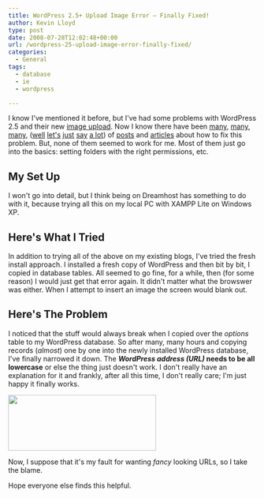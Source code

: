 ```yaml
---
title: WordPress 2.5+ Upload Image Error – Finally Fixed!
author: Kevin Lloyd
type: post
date: 2008-07-28T12:02:48+00:00
url: /wordpress-25-upload-image-error-finally-fixed/
categories:
  - General
tags:
  - database
  - ie
  - wordpress

---
```

I know I've mentioned it before, but I've had some problems with WordPress 2.5 and their new [image upload][1]. Now I know there have been [many][2], [many][3], [many][4], ([well][5] [let's][6] [just][7] [say][8] [a lot][9]) of [posts][10] and [articles][11] about how to fix this problem. But, none of them seemed to work for me. Most of them just go into the basics: setting folders with the right permissions, etc.

## My Set Up

I won't go into detail, but I think being on Dreamhost has something to do with it, because trying all this on my local PC with XAMPP Lite on Windows XP.

## Here's What I Tried

In addition to trying all of the above on my existing blogs, I've tried the fresh install approach. I installed a fresh copy of WordPress and then bit by bit, I copied in database tables. All seemed to go fine, for a while, then (for some reason) I would just get that error again. It didn't matter what the browswer was either. When I attempt to insert an image the screen would blank out.

## Here's The Problem

I noticed that the stuff would always break when I copied over the _options_ table to my WordPress database. So after many, many hours and copying records (_almost_) one by one into the newly installed WordPress database, I've finally narrowed it down. The **_WordPress address (URL)_ needs to be all lowercase** or else the thing just doesn't work. I don't really have an explanation for it and frankly, after all this time, I don't really care; I'm just happy it finally works.

[<img class="alignnone size-medium wp-image-331" title="Wordpress General Settings" src="/wp-content/uploads/wordpress-general-settings-300x113.png" alt="" width="300" height="113" srcset="/wp-content/uploads/wordpress-general-settings-300x113.png 300w, /wp-content/uploads/wordpress-general-settings.png 814w" sizes="(max-width: 300px) 100vw, 300px" />][12]

Now, I suppose that it's my fault for wanting _fancy_ looking URLs, so I take the blame.

Hope everyone else finds this helpful.

 [1]: https://webdevelopment2.com/wordpress-25-vista-blog-platforms/
 [2]: http://wordpress.org/support/topic/165607
 [3]: http://wordpress.org/support/topic/164293?replies=7
 [4]: http://wordpress.org/support/topic/164999
 [5]: http://wordpress.org/support/topic/167805
 [6]: http://reviewabc.com/wordpress/wordpress-25-bug-cant-insert-image-into-post/
 [7]: http://www.nierva.com/wordpress-25-bug-image-upload-fixworkaround/
 [8]: http://www.realestatebloglab.com/blogging-in-general/customize-wordpress-insertedit-image/
 [9]: http://www.davidtan.org/wordpress-25-media-manager-not-working-in-opera/
 [10]: http://www.colicinfant.com/blog/biz-stuff/how-to-insert-photos-to-wordpress-blog-25/
 [11]: http://joshhighland.com/blog/2008/03/30/wordpress-25-image-upload-problem-solved/
 [12]: /wp-content/uploads/wordpress-general-settings.png
